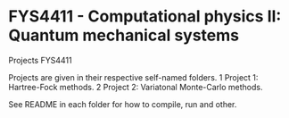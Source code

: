# FYS4411 - Computational physics II: Quantum mechanical systems
Projects FYS4411

Projects are given in their respective self-named folders.
    1 Project 1: Hartree-Fock methods.
    2 Project 2: Variatonal Monte-Carlo methods.

See README in each folder for how to compile, run and other.
